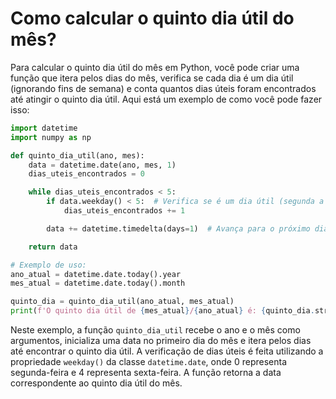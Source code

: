 # Como calcular o quinto dia útil do mês?
Para calcular o quinto dia útil do mês em Python, você pode criar uma função que itera pelos dias do mês, verifica se cada dia é um dia útil (ignorando fins de semana) e conta quantos dias úteis foram encontrados até atingir o quinto dia útil. Aqui está um exemplo de como você pode fazer isso:

```python
import datetime
import numpy as np

def quinto_dia_util(ano, mes):
    data = datetime.date(ano, mes, 1)
    dias_uteis_encontrados = 0

    while dias_uteis_encontrados < 5:
        if data.weekday() < 5:  # Verifica se é um dia útil (segunda a sexta-feira)
            dias_uteis_encontrados += 1

        data += datetime.timedelta(days=1)  # Avança para o próximo dia

    return data

# Exemplo de uso:
ano_atual = datetime.date.today().year
mes_atual = datetime.date.today().month

quinto_dia = quinto_dia_util(ano_atual, mes_atual)
print(f'O quinto dia útil de {mes_atual}/{ano_atual} é: {quinto_dia.strftime("%d/%m/%Y")}')
```

Neste exemplo, a função `quinto_dia_util` recebe o ano e o mês como argumentos, inicializa uma data no primeiro dia do mês e itera pelos dias até encontrar o quinto dia útil. A verificação de dias úteis é feita utilizando a propriedade `weekday()` da classe `datetime.date`, onde 0 representa segunda-feira e 4 representa sexta-feira. A função retorna a data correspondente ao quinto dia útil do mês.
